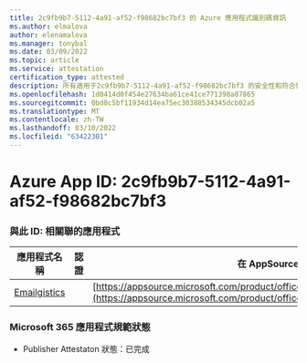 ```yaml
---
title: 2c9fb9b7-5112-4a91-af52-f98682bc7bf3 的 Azure 應用程式識別碼資訊
ms.author: elmalova
author: elenamalova
ms.manager: tonybal
ms.date: 03/09/2022
ms.topic: article
ms.service: attestation
certification_type: attested
description: 所有適用于2c9fb9b7-5112-4a91-af52-f98682bc7bf3 的安全性和符合性資訊資訊。
ms.openlocfilehash: 1d0414d0f454e27634ba61ce41ce771398a07865
ms.sourcegitcommit: 0bd8c5bf11934d14ea75ec30388534345dcb02a5
ms.translationtype: MT
ms.contentlocale: zh-TW
ms.lasthandoff: 03/10/2022
ms.locfileid: "63422301"
---
```

# <a name="azure-app-id-2c9fb9b7-5112-4a91-af52-f98682bc7bf3"></a>Azure App ID: 2c9fb9b7-5112-4a91-af52-f98682bc7bf3


### <a name="apps-associated-with-this-id"></a>與此 ID: 相關聯的應用程式
| **應用程式名稱** | **認證** | **在 AppSource 中查看** |
|--------------|---------------|-----------------------|
| [Emailgistics](https://docs.microsoft.com/microsoft-365-app-certification/forward/emailgistics.emailgistics_shared_email) |  | [https://appsource.microsoft.com/product/office/emailgistics.emailgistics_shared_email](https://appsource.microsoft.com/product/office/emailgistics.emailgistics_shared_email) |

### <a name="microsoft-365-app-compliance-status"></a>Microsoft 365 應用程式規範狀態
- Publisher Attestaton 狀態：已完成
